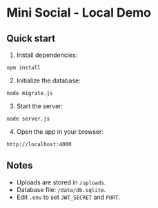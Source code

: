 # Mini Social - Local Demo

## Quick start

1. Install dependencies:
```
npm install
```

2. Initialize the database:
```
node migrate.js
```

3. Start the server:
```
node server.js
```

4. Open the app in your browser:
```
http://localhost:4000
```

## Notes
- Uploads are stored in `/uploads`.
- Database file: `/data/db.sqlite`.
- Edit `.env` to set `JWT_SECRET` and `PORT`.
